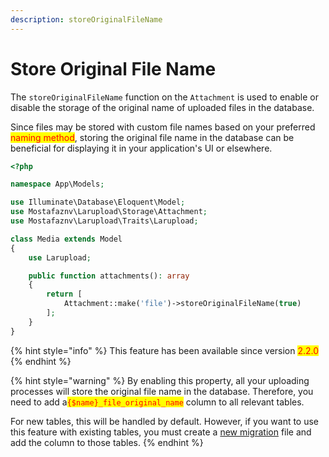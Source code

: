 ```yaml
---
description: storeOriginalFileName
---
```


# Store Original File Name

The `storeOriginalFileName` function on the `Attachment` is used to enable or disable the storage of the original name of uploaded files in the database.

Since files may be stored with custom file names based on your preferred <mark style="color:red;">naming method</mark>, storing the original file name in the database can be beneficial for displaying it in your application's UI or elsewhere.



```php
<?php

namespace App\Models;

use Illuminate\Database\Eloquent\Model;
use Mostafaznv\Larupload\Storage\Attachment;
use Mostafaznv\Larupload\Traits\Larupload;

class Media extends Model
{
    use Larupload;

    public function attachments(): array
    {
        return [
            Attachment::make('file')->storeOriginalFileName(true)
        ];
    }
}
```

{% hint style="info" %}
This feature has been available since version <mark style="color:red;">2.2.0</mark>
{% endhint %}

{% hint style="warning" %}
By enabling this property, all your uploading processes will store the original file name in the database. Therefore, you need to add a<mark style="color:red;">`{$name}_file_original_name`</mark> column to all relevant tables.

For new tables, this will be handled by default. However, if you want to use this feature with existing tables, you must create a [new migration](../migrations/add-original-file-name-to-existing-tables.md) file and add the column to those tables.
{% endhint %}



